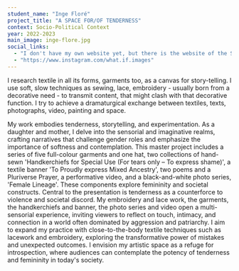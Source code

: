 ```yaml
---
student_name: "Inge Floré"
project_title: "A SPACE FOR/OF TENDERNESS"
context: Socio-Political Context
year: 2022-2023
main_image: inge-flore.jpg
social_links:
  - "I don't have my own website yet, but there is the website of the Socio-Political Master : Harvesting Traces with my 'member page' https://harvestingtraces.netlify.app (still under construction)"
  - "https://www.instagram.com/what.if.images"
---
```

I research textile in all its forms, garments too, as a canvas for story-telling. I use soft, slow techniques as sewing, lace, embroidery - usually born from a decorative need - to transmit content, that might clash with that decorative function. I try to achieve a dramaturgical exchange between textiles, texts, photographs, video, painting and space.

My work embodies tenderness, storytelling, and experimentation. As a daughter and mother, I delve into the sensorial and imaginative realms, crafting narratives that challenge gender roles and emphasize the importance of softness and contemplation.
This master project includes a series of five full-colour garments and one hat, two collections of hand-sewn 'Handkerchiefs for Special Use (For tears only – To express shame)', a textile banner 'To Proudly express Mixed Ancestry', two poems and a Pluriverse Prayer, a performative video, and a black-and-white photo series, 'Female Lineage'. These components explore femininity and societal constructs.
Central to the presentation is tenderness as a counterforce to violence and societal discord. My embroidery and lace work, the garments, the handkerchiefs and banner, the photo series and video open a multi-sensorial experience, inviting viewers to reflect on touch, intimacy, and connection in a world often dominated by aggression and patriarchy. 
I aim to expand my practice with close-to-the-body textile techniques such as lacework and embroidery, exploring the transformative power of mistakes and unexpected outcomes.        I envision my artistic space as a refuge for introspection, where audiences can contemplate the potency of tenderness and femininity in today's society.

